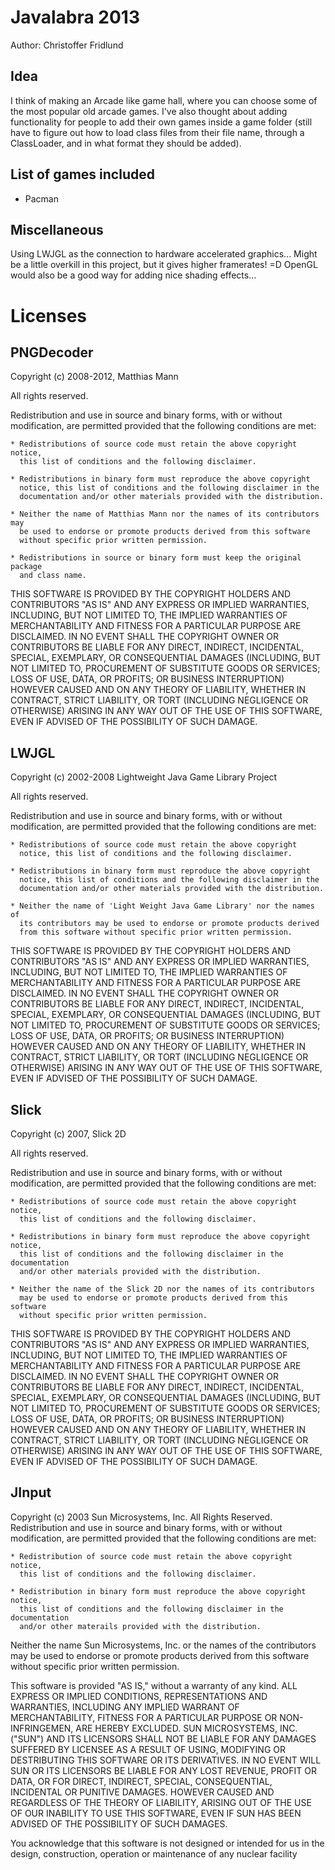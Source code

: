Javalabra 2013
==============

Author: Christoffer Fridlund

Idea
----

I think of making an Arcade like game hall, where you can choose some of the most popular old arcade games. I've also thought about adding functionality for people to add their own games inside a game folder (still have to figure out how to load class files from their file name, through a ClassLoader, and in what format they should be added).




List of games included
----------------------
  * Pacman





Miscellaneous
------------

Using LWJGL as the connection to hardware accelerated graphics... Might be a little overkill in this project, but it gives higher framerates! =D OpenGL would also be a good way for adding nice shading effects...





Licenses
========

PNGDecoder
----------
Copyright (c) 2008-2012, Matthias Mann

All rights reserved.

Redistribution and use in source and binary forms, with or without
modification, are permitted provided that the following conditions are met:

	* Redistributions of source code must retain the above copyright notice,
	  this list of conditions and the following disclaimer.
      
	* Redistributions in binary form must reproduce the above copyright
	  notice, this list of conditions and the following disclaimer in the
	  documentation and/or other materials provided with the distribution.
      
	* Neither the name of Matthias Mann nor the names of its contributors may
	  be used to endorse or promote products derived from this software
	  without specific prior written permission.
      
	* Redistributions in source or binary form must keep the original package
	  and class name.

THIS SOFTWARE IS PROVIDED BY THE COPYRIGHT HOLDERS AND CONTRIBUTORS
"AS IS" AND ANY EXPRESS OR IMPLIED WARRANTIES, INCLUDING, BUT NOT
LIMITED TO, THE IMPLIED WARRANTIES OF MERCHANTABILITY AND FITNESS FOR
A PARTICULAR PURPOSE ARE DISCLAIMED. IN NO EVENT SHALL THE COPYRIGHT OWNER OR
CONTRIBUTORS BE LIABLE FOR ANY DIRECT, INDIRECT, INCIDENTAL, SPECIAL,
EXEMPLARY, OR CONSEQUENTIAL DAMAGES (INCLUDING, BUT NOT LIMITED TO,
PROCUREMENT OF SUBSTITUTE GOODS OR SERVICES; LOSS OF USE, DATA, OR
PROFITS; OR BUSINESS INTERRUPTION) HOWEVER CAUSED AND ON ANY THEORY OF
LIABILITY, WHETHER IN CONTRACT, STRICT LIABILITY, OR TORT (INCLUDING
NEGLIGENCE OR OTHERWISE) ARISING IN ANY WAY OUT OF THE USE OF THIS
SOFTWARE, EVEN IF ADVISED OF THE POSSIBILITY OF SUCH DAMAGE.




LWJGL
-----
Copyright (c) 2002-2008 Lightweight Java Game Library Project

All rights reserved.

Redistribution and use in source and binary forms, with or without
modification, are permitted provided that the following conditions are 
met:

	* Redistributions of source code must retain the above copyright 
	  notice, this list of conditions and the following disclaimer.

	* Redistributions in binary form must reproduce the above copyright
	  notice, this list of conditions and the following disclaimer in the
	  documentation and/or other materials provided with the distribution.

	* Neither the name of 'Light Weight Java Game Library' nor the names of 
	  its contributors may be used to endorse or promote products derived 
	  from this software without specific prior written permission.

THIS SOFTWARE IS PROVIDED BY THE COPYRIGHT HOLDERS AND CONTRIBUTORS
"AS IS" AND ANY EXPRESS OR IMPLIED WARRANTIES, INCLUDING, BUT NOT LIMITED
TO, THE IMPLIED WARRANTIES OF MERCHANTABILITY AND FITNESS FOR A PARTICULAR
PURPOSE ARE DISCLAIMED. IN NO EVENT SHALL THE COPYRIGHT OWNER OR 
CONTRIBUTORS BE LIABLE FOR ANY DIRECT, INDIRECT, INCIDENTAL, SPECIAL, 
EXEMPLARY, OR CONSEQUENTIAL DAMAGES (INCLUDING, BUT NOT LIMITED TO, 
PROCUREMENT OF SUBSTITUTE GOODS OR SERVICES; LOSS OF USE, DATA, OR 
PROFITS; OR BUSINESS INTERRUPTION) HOWEVER CAUSED AND ON ANY THEORY OF
LIABILITY, WHETHER IN CONTRACT, STRICT LIABILITY, OR TORT (INCLUDING 
NEGLIGENCE OR OTHERWISE) ARISING IN ANY WAY OUT OF THE USE OF THIS
SOFTWARE, EVEN IF ADVISED OF THE POSSIBILITY OF SUCH DAMAGE.



Slick
-----
Copyright (c) 2007, Slick 2D

All rights reserved.

Redistribution and use in source and binary forms, with or without
modification, are permitted provided that the following conditions are met:

	* Redistributions of source code must retain the above copyright notice,
	  this list of conditions and the following disclaimer.
	  
	* Redistributions in binary form must reproduce the above copyright notice,
	  this list of conditions and the following disclaimer in the documentation
	  and/or other materials provided with the distribution.
	  
	* Neither the name of the Slick 2D nor the names of its contributors
	  may be used to endorse or promote products derived from this software
	  without specific prior written permission.

THIS SOFTWARE IS PROVIDED BY THE COPYRIGHT HOLDERS AND CONTRIBUTORS
"AS IS" AND ANY EXPRESS OR IMPLIED WARRANTIES, INCLUDING, BUT NOT LIMITED TO,
THE IMPLIED WARRANTIES OF MERCHANTABILITY AND FITNESS FOR A PARTICULAR PURPOSE
ARE DISCLAIMED. IN NO EVENT SHALL THE COPYRIGHT OWNER OR CONTRIBUTORS BE LIABLE
FOR ANY DIRECT, INDIRECT, INCIDENTAL, SPECIAL, EXEMPLARY, OR CONSEQUENTIAL
DAMAGES (INCLUDING, BUT NOT LIMITED TO, PROCUREMENT OF SUBSTITUTE GOODS OR
SERVICES; LOSS OF USE, DATA, OR PROFITS; OR BUSINESS INTERRUPTION) HOWEVER
CAUSED AND ON ANY THEORY OF LIABILITY, WHETHER IN CONTRACT, STRICT LIABILITY,
OR TORT (INCLUDING NEGLIGENCE OR OTHERWISE) ARISING IN ANY WAY OUT OF THE USE
OF THIS SOFTWARE, EVEN IF ADVISED OF THE POSSIBILITY OF SUCH DAMAGE.




JInput
------
Copyright (c) 2003 Sun Microsystems, Inc.  All Rights Reserved.
Redistribution and use in source and binary forms, with or without
modification, are permitted provided that the following conditions are met:

	* Redistribution of source code must retain the above copyright notice,
	  this list of conditions and the following disclaimer.

	* Redistribution in binary form must reproduce the above copyright notice,
	  this list of conditions and the following disclaimer in the documentation
	  and/or other materails provided with the distribution.

Neither the name Sun Microsystems, Inc. or the names of the contributors
may be used to endorse or promote products derived from this software
without specific prior written permission.

This software is provided "AS IS," without a warranty of any kind.
ALL EXPRESS OR IMPLIED CONDITIONS, REPRESENTATIONS AND WARRANTIES, INCLUDING
ANY IMPLIED WARRANT OF MERCHANTABILITY, FITNESS FOR A PARTICULAR PURPOSE OR
NON-INFRINGEMEN, ARE HEREBY EXCLUDED.  SUN MICROSYSTEMS, INC. ("SUN") AND
ITS LICENSORS SHALL NOT BE LIABLE FOR ANY DAMAGES SUFFERED BY LICENSEE AS
A RESULT OF USING, MODIFYING OR DESTRIBUTING THIS SOFTWARE OR ITS 
DERIVATIVES.  IN NO EVENT WILL SUN OR ITS LICENSORS BE LIABLE FOR ANY LOST
REVENUE, PROFIT OR DATA, OR FOR DIRECT, INDIRECT, SPECIAL, CONSEQUENTIAL,
INCIDENTAL OR PUNITIVE DAMAGES.  HOWEVER CAUSED AND REGARDLESS OF THE THEORY
OF LIABILITY, ARISING OUT OF THE USE OF OUR INABILITY TO USE THIS SOFTWARE,
EVEN IF SUN HAS BEEN ADVISED OF THE POSSIBILITY OF SUCH DAMAGES.

You acknowledge that this software is not designed or intended for us in
the design, construction, operation or maintenance of any nuclear facility



